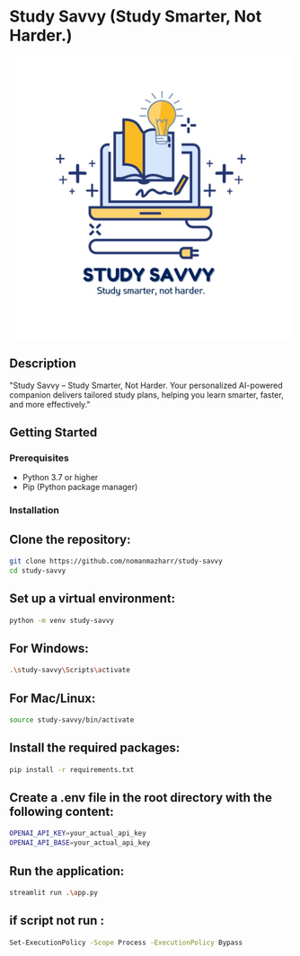 # Study Savvy (Study Smarter, Not Harder.)

<img src="Logo.jpg" >

## Description

"Study Savvy – Study Smarter, Not Harder. Your personalized AI-powered companion delivers tailored study plans, helping you learn smarter, faster, and more effectively."

## Getting Started

### Prerequisites

- Python 3.7 or higher
- Pip (Python package manager)

### Installation

## Clone the repository:

```bash
git clone https://github.com/nomanmazharr/study-savvy
cd study-savvy
```

## Set up a virtual environment:

```bash
python -m venv study-savvy
```

## For Windows:

```bash
.\study-savvy\Scripts\activate
```

## For Mac/Linux:

```bash
source study-savvy/bin/activate
```

## Install the required packages:

```bash
pip install -r requirements.txt
```

## Create a .env file in the root directory with the following content:

```bash
OPENAI_API_KEY=your_actual_api_key
OPENAI_API_BASE=your_actual_api_key
```

## Run the application:

```bash
streamlit run .\app.py
```

## if script not run :

```bash
Set-ExecutionPolicy -Scope Process -ExecutionPolicy Bypass
```
